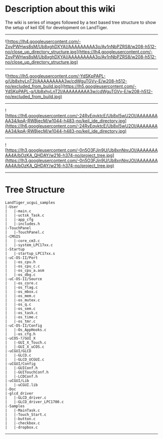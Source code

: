 # Description about this wiki #

The wiki is series of images followed by a text based tree structure to show the setup of keil IDE for development on LandTiger.


---

![https://lh4.googleusercontent.com/-ZovPWHws8sM/Ub8xghDXYAI/AAAAAAAAA3o/Av1nNbPZRS8/w208-h512-no/close_up_directory_structure.jpg](https://lh4.googleusercontent.com/-ZovPWHws8sM/Ub8xghDXYAI/AAAAAAAAA3o/Av1nNbPZRS8/w208-h512-no/close_up_directory_structure.jpg)

---

![https://lh5.googleusercontent.com/-YdSKpPAPL-g/Ub8xhyLnT2I/AAAAAAAAA3w/cdWguTGVv-E/w208-h512-no/excluded_from_build.jpg](https://lh5.googleusercontent.com/-YdSKpPAPL-g/Ub8xhyLnT2I/AAAAAAAAA3w/cdWguTGVv-E/w208-h512-no/excluded_from_build.jpg)

---

![https://lh6.googleusercontent.com/-24RvEqyktcE/Ub8xl5wU2OI/AAAAAAAAA34/kpA-RWBjecM/w1044-h483-no/keil_ide_directory.jpg](https://lh6.googleusercontent.com/-24RvEqyktcE/Ub8xl5wU2OI/AAAAAAAAA34/kpA-RWBjecM/w1044-h483-no/keil_ide_directory.jpg)

---

![https://lh3.googleusercontent.com/-0n5O3FJin9U/Ub8xnNnrJOI/AAAAAAAAA4A/bOzKA_QHDAY/w216-h374-no/project_tree.jpg](https://lh3.googleusercontent.com/-0n5O3FJin9U/Ub8xnNnrJOI/AAAAAAAAA4A/bOzKA_QHDAY/w216-h374-no/project_tree.jpg)

---


# Tree Structure #
```
LandTiger_ucgui_samples
|-User
|	|-main.c
|	|-uctsk_Task.c
|	|-app_cfg
|	|-includes.h
|-TouchPanel
| 	|-TouchPanel.c
|-CMSIS
| 	|-core_cm3.c
| 	|-system_LPC17xx.c
|-Startup
| 	|-startup_LPC17xx.s
|-uC-OS-II/Port
| 	|-os_cpu.h
| 	|-os_cpu_c.c
| 	|-os_cpu_a.asm
| 	|-os_dbg.c
|-uC-OS-II/Source
| 	|-os_core.c
| 	|-os_flag.c
| 	|-os_mbox.c
| 	|-os_mem.c
| 	|-os_mutex.c
| 	|-os_q.c
| 	|-os_sem.c
| 	|-os_task.c
| 	|-os_time.c
| 	|-os_tmr.c
|-uC-OS-II/Config
| 	|-Os_AppHooks.c
| 	|-os_cfg.h
|-uCOS-?/GUI_X
| 	|-GUI_X_Touch.c
| 	|-GUI_X_uCOS.c
|-uCGUI/GLCD
| 	|-GLCD.c
| 	|-GLCD_UCGUI.c
|-uCGUI/Config
| 	|-GUIConf.h
| 	|-GUITouchConf.h
| 	|-LCDConf.h
|-uCGUI/Lib
| 	|-uCGUI.lib
|-Doc
|-glcd_driver
| 	|-GLCD_driver.c
| 	|-GLCD_driver_LPC1700.c
|-Samples
| 	|-MainTask.c
| 	|-Touch_Start.c
| 	|-button.c
| 	|-checkbox.c
| 	|-dropbox.c
```

---
